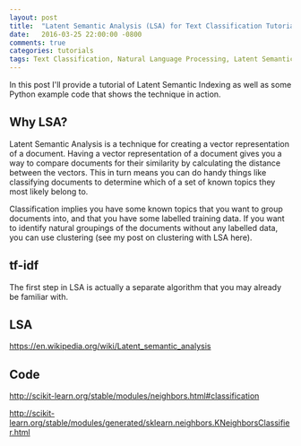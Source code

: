 ```yaml
---
layout: post
title:  "Latent Semantic Analysis (LSA) for Text Classification Tutorial"
date:   2016-03-25 22:00:00 -0800
comments: true
categories: tutorials
tags: Text Classification, Natural Language Processing, Latent Semantic Analysis, Latent Semantic Indexing, SVD, tf-idf
---
```


In this post I'll provide a tutorial of Latent Semantic Indexing as well as some Python example code that shows the technique in action.

Why LSA?
--------
Latent Semantic Analysis is a technique for creating a vector representation of a document. Having a vector representation of a document gives you a way to compare documents for their similarity by calculating the distance between the vectors. This in turn means you can do handy things like classifying documents to determine which of a set of known topics they most likely belong to.

Classification implies you have some known topics that you want to group documents into, and that you have some labelled training data. If you want to identify natural groupings of the documents without any labelled data, you can use clustering (see my post on clustering with LSA here).

tf-idf
------
The first step in LSA is actually a separate algorithm that you may already be familiar with.

LSA
---

https://en.wikipedia.org/wiki/Latent_semantic_analysis

 
Code
----

http://scikit-learn.org/stable/modules/neighbors.html#classification

http://scikit-learn.org/stable/modules/generated/sklearn.neighbors.KNeighborsClassifier.html

